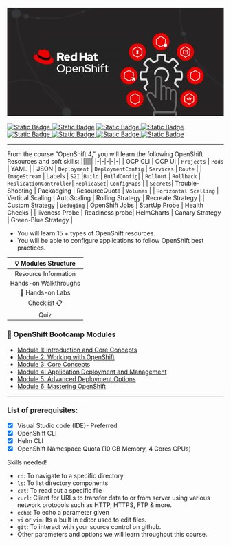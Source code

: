   <p align="center">
  <img src="/images/internal-banner.webp" alt="OpenShift Training" />
  </p>

[![Static Badge](https://img.shields.io/badge/Agenda-green?style=flat&logoSize=auto)
](https://github.com/ocp-workshop-wf/bootcamp/blob/main/other/Agenda.md)  [![Static Badge](https://img.shields.io/badge/PreRequisites-blue?style=flat&logoSize=auto&link=[https%3A%2F%2Fgithub.com%2Focp-workshop-wf%2Fbootcamp%2Fblob%2Fmain%2Fprerequisites.md])](https://github.com/ocp-workshop-wf/bootcamp/blob/main/other/prerequisites.md) [![Static Badge](https://img.shields.io/badge/CheatSheet-purple?style=flat&logoSize=auto)
](https://github.com/ocp-workshop-wf/bootcamp/blob/main/other/CheatSheet.md) [![Static Badge](https://img.shields.io/badge/OCP-CLI-red?style=flat&logoSize=auto)
](https://github.com/ocp-workshop-wf/bootcamp/blob/main/other/ocpcli-cheatsheet.md)   [![Static Badge](https://img.shields.io/badge/Labs-maroon?style=flat&logoSize=auto)
](https://github.com/ocp-workshop-wf/bootcamp/tree/main/labs-repo)[![Static Badge](https://img.shields.io/badge/Kubernetes-black?style=flat&logo=Kubernetes&logoSize=auto)
](https://kubernetes.io/docs/home/) [![Static Badge](https://img.shields.io/badge/RedHat-OpenShift-maroon?style=flat&logo=Redhat&logoSize=auto)
](https://docs.redhat.com/en/documentation/openshift_container_platform/4.19)[![Static Badge](https://img.shields.io/badge/FAQ-black?style=flat&label=FAQ)](https://github.com/ocp-workshop-wf/bootcamp/blob/main/other/FAQ.md)




---

From the course  "OpenShift 4," you will learn the following OpenShift Resources and soft skills:
||||||
|-|-|-|-|-| 
| OCP CLI | OCP UI | `Projects` | `Pods` | YAML | 
| JSON | `Deployment` | `DeploymentConfig` | `Services` | `Route` |
| `ImageStream` | Labels | `S2I` |`Build` | `BuildConfig`| 
| `Rollout` | `Rollback` | `ReplicationController`| `ReplicaSet`| `ConfigMaps` |
| `Secrets`| Trouble-Shooting | Packadging | ResourceQuota | `Volumes` | 
| `Horizontal Scalling` | Vertical Scaling | AutoScaling | Rolling Strategy | Recreate Strategy | 
| Custom Strategy | `Deduging` | OpenShift Jobs | StartUp Probe | Health Checks |
| liveness Probe | Readiness probe| HelmCharts | Canary Strategy | Green-Blue Strategy |

- You will learn 15 + types of OpenShift resources.
- You will be able to configure applications to follow OpenShift best practices.

<div align="center">

| 💡 Modules Structure |
|:--------------------:|
| Resource Information  |
| Hands-on Walkthroughs |
| 🔬 Hands-on Labs      |
| Checklist 📋          |
| Quiz                  |

</div>

### 🔴  OpenShift Bootcamp Modules
- [Module 1: Introduction and Core Concepts](https://github.com/ocp-workshop-wf/bootcamp/tree/main/module1)
- [Module 2: Working with OpenShift](https://github.com/ocp-workshop-wf/bootcamp/tree/main/module2)
- [Module 3: Core Concepts](https://github.com/ocp-workshop-wf/bootcamp/tree/main/module3)
- [Module 4: Application Deployment and Management](https://github.com/ocp-workshop-wf/bootcamp/tree/main/module4)
- [Module 5: Advanced Deployment Options](https://github.com/ocp-workshop-wf/bootcamp/tree/main/module5)
- [Module 6: Mastering OpenShift](https://github.com/ocp-workshop-wf/bootcamp/tree/main/module6)



---

### List of prerequisites:
- [x] Visual Studio code (IDE)- Preferred
- [x] OpenShift CLI 
- [x] Helm CLI
- [x] OpenShift Namespace Quota (10 GB Memory, 4 Cores CPUs)

Skills needed!
  - `cd`: To navigate to a specific directory
  - `ls`: To list directory components
  - `cat`: To read out a specific file
  - `curl`: Client for URLs to transfer data to or from server using various network protocols such as HTTP, HTTPS, FTP & more.
  - `echo`: To echo a parameter given
  - `vi` or `vim`: Its a built in editor used to edit files.
  - `git`: To interact with your source control on github.
  - Other parameters and options we will learn throughout this course. 

